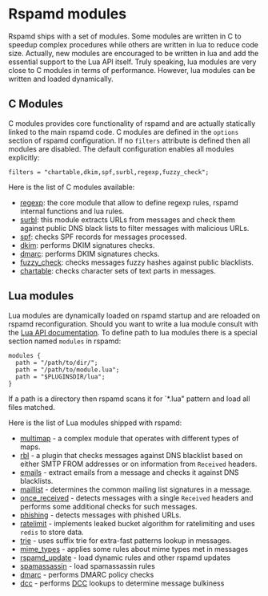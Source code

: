 # Rspamd modules

Rspamd ships with a set of modules. Some modules are written in C to speedup
complex procedures while others are written in lua to reduce code size.
Actually, new modules are encouraged to be written in lua and add the essential
support to the Lua API itself. Truly speaking, lua modules are very close to 
C modules in terms of performance. However, lua modules can be written and loaded
dynamically.

## C Modules

C modules provides core functionality of rspamd and are actually statically linked
to the main rspamd code. C modules are defined in the `options` section of rspamd
configuration. If no `filters` attribute is defined then all modules are disabled.
The default configuration enables all modules explicitly:

~~~ucl
filters = "chartable,dkim,spf,surbl,regexp,fuzzy_check";
~~~

Here is the list of C modules available:

- [regexp](regexp.md): the core module that allow to define regexp rules,
rspamd internal functions and lua rules.
- [surbl](surbl.md): this module extracts URLs from messages and check them against
public DNS black lists to filter messages with malicious URLs.
- [spf](spf.md): checks SPF records for messages processed.
- [dkim](dkim.md): performs DKIM signatures checks.
- [dmarc](dmarc.md): performs DKIM signatures checks.
- [fuzzy_check](fuzzy_check.md): checks messages fuzzy hashes against public blacklists.
- [chartable](chartable.md): checks character sets of text parts in messages.

## Lua modules

Lua modules are dynamically loaded on rspamd startup and are reloaded on rspamd
reconfiguration. Should you want to write a lua module consult with the 
[Lua API documentation](../lua/). To define path to lua modules there is a special section
named `modules` in rspamd:

~~~ucl
modules {
  path = "/path/to/dir/";
  path = "/path/to/module.lua";
  path = "$PLUGINSDIR/lua";
}
~~~

If a path is a directory then rspamd scans it for `*.lua" pattern and load all
files matched.

Here is the list of Lua modules shipped with rspamd:

- [multimap](multimap.md) - a complex module that operates with different types
of maps.
- [rbl](rbl.md) - a plugin that checks messages against DNS blacklist based on
either SMTP FROM addresses or on information from `Received` headers.
- [emails](emails.md) - extract emails from a message and checks it against DNS
blacklists.
- [maillist](maillist.md) - determines the common mailing list signatures in a message.
- [once_received](once_received.md) - detects messages with a single `Received` headers
and performs some additional checks for such messages.
- [phishing](phishing.md) - detects messages with phished URLs.
- [ratelimit](ratelimit.md) - implements leaked bucket algorithm for ratelimiting and
uses `redis` to store data.
- [trie](trie.md) - uses suffix trie for extra-fast patterns lookup in messages.
- [mime_types](mime_types.md) - applies some rules about mime types met in messages
- [rspamd_update](rspamd_update.md) - load dynamic rules and other rspamd updates
- [spamassassin](spamassassin.md) - load spamassassin rules
- [dmarc](dmarc.md) - performs DMARC policy checks
- [dcc](dcc.md) - performs [DCC](http://www.dcc-servers.net/dcc/) lookups to determine message bulkiness
